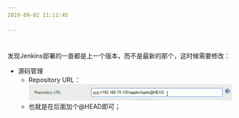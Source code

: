 ```yaml
---
2019-09-02 11:11:45

---
```


#

发现Jenkins部署的一直都是上一个版本，而不是最新的那个，这时候需要修改：

- 源码管理
  - Repository URL：![1567394018754](assets/1567394018754.png)
  - 也就是在后面加个@HEAD即可；